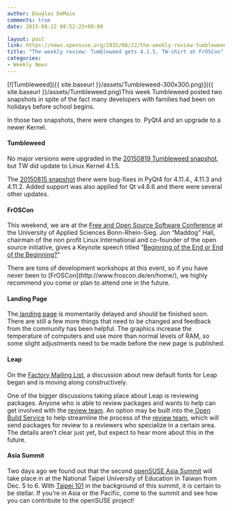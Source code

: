 ```yaml
---
author: Douglas DeMaio
comments: true
date: 2015-08-22 08:52:25+00:00

layout: post
link: https://news.opensuse.org/2015/08/22/the-weekly-review-tumbleweed-gets-4-1-5-tw-shirt-at-froscon/
title: "The weekly review: Tumbleweed gets 4.1.5, TW-shirt at FrOSCon"
categories:
- Weekly News
---
```

[![Tumbleweed]({{ site.baseurl }}/assets/Tumbleweed-300x300.png)]({{ site.baseurl }}/assets/Tumbleweed.png)This week Tumbleweed posted two snapshots in spite of the fact many developers with families had been on holidays before school begins.

In those two snapshots, there were changes to  PyQt4 and an upgrade to a newer Kernel.


#### Tumbleweed


No major versions were upgraded in the [20150819 Tumbleweed snapshot](http://lists.opensuse.org/opensuse-factory/2015-08/msg00450.html), but TW did update to Linux Kernel 4.1.5.

The [20150815 snapshot](http://lists.opensuse.org/opensuse-factory/2015-08/msg00398.html) there were bug-fixes in PyQt4 for 4.11.4., 4.11.3 and 4.11.2. Added support was also applied for Qt v4.8.6 and there were several other updates.


#### FrOSCon


This weekend, we are at the [Free and Open Source Software Conference](http://www.froscon.de/en/home/) at the University of Applied Sciences Bonn-Rhein-Sieg. Jon “Maddog” Hall, chairman of the non profit Linux International and co-founder of the open source initiative, gives a Keynote speech titled “[Beginning of the End or End of the Beginning?](http://programm.froscon.de/2015/events/1640.html)”

<!-- more -->There are tons of development workshops at this event, so if you have never been to [FrOSCon](http://www.froscon.de/en/home/), we highly recommend you come or plan to attend one in the future.


#### Landing Page


The[ landing page](http://cyntss.github.io/opensuse-landing-page/) is momentarily delayed and should be finished soon. There are still a few more things that need to be changed and feedback from the community has been helpful. The graphics increase the temperature of computers and use more than normal levels of RAM, so some slight adjustments need to be made before the new page is published.


#### Leap


On the [Factory Mailing List](http://lists.opensuse.org/opensuse-factory/), a discussion about new default fonts for Leap began and is moving along constructively.

One of the bigger discussions taking place about Leap is reviewing packages. Anyone who is able to review packages and wants to help can get involved with the [review team](https://en.opensuse.org/openSUSE:OpenSUSE_review_team). An option may be built into the[ Open Build Service](https://en.opensuse.org/Portal:Build_Service) to help streamline the process of the [review team](https://en.opensuse.org/openSUSE:OpenSUSE_review_team), which will send packages for review to a reviewers who specialize in a certain area. The details aren’t clear just yet, but expect to hear more about this in the future.


#### Asia Summit


Two days ago we found out that the second [openSUSE Asia Summit](https://news.opensuse.org/2015/08/20/the-second-opensuse-asia-summit-is-arriving/) will take place in at the National Taipei University of Education in Taiwan from Dec. 5 to 6. With [Taipei 101](https://en.wikipedia.org/wiki/Taipei_101) in the background of this summit, it is certain to be stellar. If you’re in Asia or the Pacific, come to the summit and see how you can contribute to the openSUSE project!		
